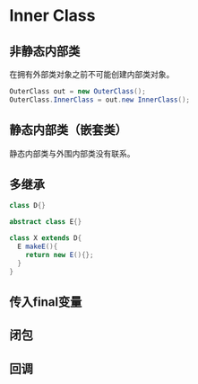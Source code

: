 # Inner Class

## 非静态内部类
在拥有外部类对象之前不可能创建内部类对象。
```Java
OuterClass out = new OuterClass();
OuterClass.InnerClass = out.new InnerClass();
```


## 静态内部类（嵌套类）
静态内部类与外围内部类没有联系。

## 多继承
```Java
class D{}

abstract class E{}

class X extends D{
  E makeE(){
    return new E(){};
  }
}
```
## 传入final变量

## 闭包

## 回调

